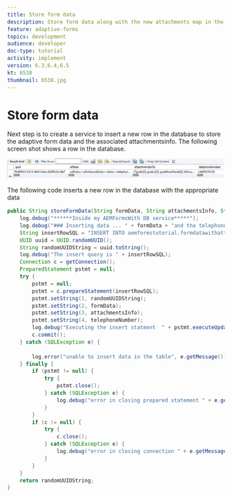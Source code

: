 ```yaml
---
title: Store form data
description: Store form data along with the new attachments map in the database
feature: adaptive-forms
topics: development
audience: developer
doc-type: tutorial
activity: implement
version: 6.3,6.4,6.5
kt: 6538
thumbnail: 6538.jpg
---
```

# Store form data

Next step is to create a service to insert a new row in the database to store the adaptive form data and the associated attachmentsinfo.
The following screen shot shows a row in the database.


![sample row](assets/sample-row.JPG)


The following code inserts a new row in the database with the appropriate data

```java
public String storeFormData(String formData, String attachmentsInfo, String telephoneNumber) {
    log.debug("******Inside my AEMFormsWith DB service*****");
    log.debug("### Inserting data ... " + formData + "and the telephone number to insert is  " + telephoneNumber);
    String insertRowSQL = "INSERT INTO aemformstutorial.formdatawithattachments(guid,afdata,attachmentsInfo,telephoneNumber) VALUES(?,?,?,?)";
    UUID uuid = UUID.randomUUID();
    String randomUUIDString = uuid.toString();
    log.debug("The insert query is " + insertRowSQL);
    Connection c = getConnection();
    PreparedStatement pstmt = null;
    try {
        pstmt = null;
        pstmt = c.prepareStatement(insertRowSQL);
        pstmt.setString(1, randomUUIDString);
        pstmt.setString(2, formData);
        pstmt.setString(3, attachmentsInfo);
        pstmt.setString(4, telephoneNumber);
        log.debug("Executing the insert statment  " + pstmt.executeUpdate());
        c.commit();
    } catch (SQLException e) {

        log.error("unable to insert data in the table", e.getMessage());
    } finally {
        if (pstmt != null) {
            try {
                pstmt.close();
            } catch (SQLException e) {
                log.debug("error in closing prepared statement " + e.getMessage());
            }
        }
        if (c != null) {
            try {
                c.close();
            } catch (SQLException e) {
                log.debug("error in closing connection " + e.getMessage());
            }
        }
    }
    return randomUUIDString;
}
```
